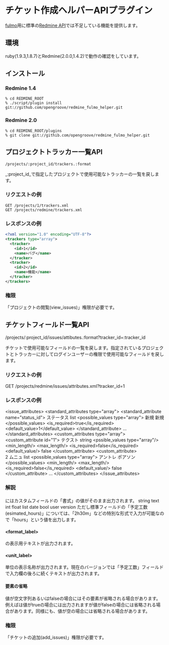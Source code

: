 # チケット作成ヘルパーAPIプラグイン
[fulmo](https://github.com/opengroove/fulmo)用に標準の[Redmine API](http://www.redmine.org/projects/redmine/wiki/Rest_api)では不足している機能を提供します。

## 環境
ruby(1.9.3,1.8.7)とRedmine(2.0.0,1.4.2)で動作の確認をしています。


## インストール
### Redmine 1.4
```
% cd REDMINE_ROOT
% ./script/plugin install git://github.com/opengroove/redmine_fulmo_helper.git
```

### Redmine 2.0
```
% cd REDMINE_ROOT/plugins
% git clone git://githib.com/opengroove/redmine_fulmo_helper.git 
```


## プロジェクトトラッカー一覧API
```
/projects/:project_id/trackers.:format
```

_:project_id_で指定したプロジェクトで使用可能なトラッカーの一覧を戻します。

### リクエストの例
```
GET /projects/1/trackers.xml
GET /projects/redmine/trackers.xml
```

### レスポンスの例
```xml
<?xml version="1.0" encoding="UTF-8"?>
<trackers type="array">
  <tracker>
    <id>1</id>
    <name>バグ</name>
  </tracker>
  <tracker>
    <id>2</id>
    <name>機能</name>
  </tracker>
</trackers>
```

### 権限
「プロジェクトの閲覧(view_issues)」権限が必要です。

## チケットフィールド一覧API
 /projects/:project_id/issues/attibutes.:format?tracker_id=:tracker_id

チケットで使用可能なフィールドの一覧を戻します。指定されているプロジェクトとトラッカーに対してログインユーザーの権限で使用可能なフィールドを戻します。

### リクエストの例
 GET /projects/redmine/issues/attributes.xml?tracker_id=1

### レスポンスの例
 <?xml version="1.0" encoding="UTF-8"?>
 <issue_attributes>
   <standard_attributes type="array">
     <standard_attribute name="status_id">
       <label>ステータス</label>
       <format>list</format>
       <possible_values type="array">
         <value id="1">新規</value>
         <value id="5">新規</value>
       </possible_values>
       <is_required>true</is_required>
       <default_value>1</default_value>
     </standard_attribute>
     ...
   </standard_attributes>
   <custom_attributes type="array">
     <custom_attribute id="1">
       <name>テクスト</name>
       <format>string</format>
       <pssible_values type="array"/>
       <regexp/>
       <min_length/>
       <max_length/>
       <is_required>false</is_required>
       <default_value/>
       <multiple>false</multiple>
     </custom_attribute>
     <custom_attribute>    
       <id>2</id>
       <name>ムニュ</name>
       <format>list</format>
       <possible_values type="array">
         <value>アントレ</value>
         <value>ポアソン</value>
       </possible_values>
       <regexp/>
       <min_length/>
       <max_length/>
       <is_required>false</is_required>
       <default_value/>
       <multiple>false</multiple>
     </custom_attribute>
     ...
   </custom_attributes>
 </issue_attributes>

 
### 解説
#### <format>
<format>にはカスタムフィールドの「書式」の値がそのまま出力されます。
 string
 text
 int
 float
 list
 date
 bool
 user
 version
ただし標準フィールドの「予定工数(esimated_hours)」については、「2h30m」などの特別な形式で入力が可能なので「hours」という値を出力します。

#### <format_label>
<format>の表示用テキストが出力されます。

#### <unit_label>
単位の表示名称が出力されます。現在のバージョンでは「予定工数」フィールドで入力欄の後ろに続くテキストが出力されます。

#### 要素の省略
値が空文字列あるいはfalseの場合にはその要素が省略される場合があります。例えば<multiple>は値がtrueの場合には出力されますが値がfalseの場合には省略される場合があります。同様に<regexp>も、値が空の場合には省略される場合があります。

### 権限
「チケットの追加(add_issues)」権限が必要です。
